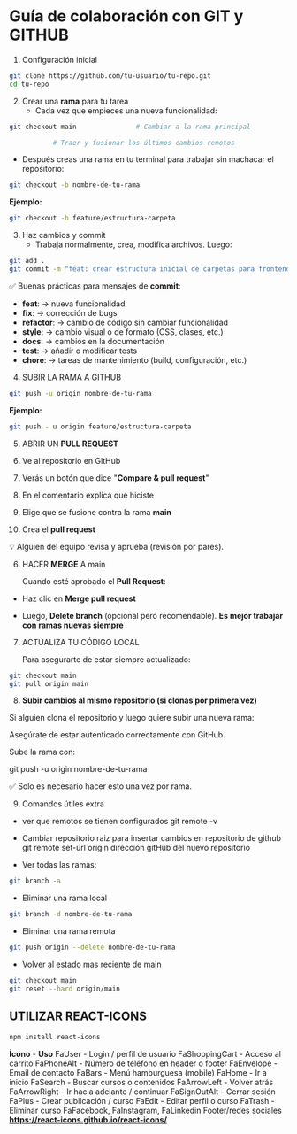 # Guía de colaboración con GIT y GITHUB

1. Configuración inicial

```bash
git clone https://github.com/tu-usuario/tu-repo.git
cd tu-repo

```

2. Crear una **rama** para tu tarea
   - Cada vez que empieces una nueva funcionalidad:

```bash
git checkout main               # Cambiar a la rama principal

           # Traer y fusionar los últimos cambios remotos
```

- Después creas una rama en tu terminal para trabajar sin machacar el repositorio:

```bash
git checkout -b nombre-de-tu-rama

```

**Ejemplo:**

```bash
git checkout -b feature/estructura-carpeta

```

3. Haz cambios y commit
   - Trabaja normalmente, crea, modifica archivos. Luego:

```bash
git add .
git commit -m "feat: crear estructura inicial de carpetas para frontend"

```

✅ Buenas prácticas para mensajes de **commit**:

- **feat**: → nueva funcionalidad
- **fix**: → corrección de bugs
- **refactor**: → cambio de código sin cambiar funcionalidad
- **style**: → cambio visual o de formato (CSS, clases, etc.)
- **docs**: → cambios en la documentación
- **test**: → añadir o modificar tests
- **chore**: → tareas de mantenimiento (build, configuración, etc.)

4. SUBIR LA RAMA A GITHUB

```bash
git push -u origin nombre-de-tu-rama
```

**Ejemplo:**

```bash
git push - u origin feature/estructura-carpeta
```

5. ABRIR UN **PULL REQUEST**

1. Ve al repositorio en GitHub
1. Verás un botón que dice "**Compare & pull request**"
1. En el comentario explica qué hiciste
1. Elige que se fusione contra la rama **main**
1. Crea el **pull request**

💡 Alguien del equipo revisa y aprueba (revisión por pares).

6. HACER **MERGE** A main

   Cuando esté aprobado el **Pull Request**:

- Haz clic en **Merge pull request**

- Luego, **Delete branch** (opcional pero recomendable). **Es mejor trabajar con ramas nuevas siempre**

7. ACTUALIZA TU CÓDIGO LOCAL

   Para asegurarte de estar siempre actualizado:

```bash
git checkout main
git pull origin main
```

8. <b>Subir cambios al mismo repositorio (si clonas por primera vez)</b>

Si alguien clona el repositorio y luego quiere subir una nueva rama:

Asegúrate de estar autenticado correctamente con GitHub.

Sube la rama con:

git push -u origin nombre-de-tu-rama

✅ Solo es necesario hacer esto una vez por rama.

9. Comandos útiles extra

- ver que remotos se tienen configurados
git remote -v

- Cambiar repositorio raiz para insertar cambios en repositorio de github
git remote set-url origin dirección gitHub del nuevo repositorio


- Ver todas las ramas:

```bash
git branch -a
```

- Eliminar una rama local

```bash
git branch -d nombre-de-tu-rama
```

- Eliminar una rama remota

```bash
git push origin --delete nombre-de-tu-rama
```

- Volver al estado mas reciente de main

```bash
git checkout main
git reset --hard origin/main
```

## UTILIZAR REACT-ICONS

```bash
npm install react-icons
```

**Ícono** - **Uso**
FaUser - Login / perfil de usuario
FaShoppingCart - Acceso al carrito
FaPhoneAlt - Número de teléfono en header o footer
FaEnvelope - Email de contacto
FaBars - Menú hamburguesa (mobile)
FaHome - Ir a inicio
FaSearch - Buscar cursos o contenidos
FaArrowLeft - Volver atrás
FaArrowRight - Ir hacia adelante / continuar
FaSignOutAlt - Cerrar sesión
FaPlus - Crear publicación / curso
FaEdit - Editar perfil o curso
FaTrash - Eliminar curso
FaFacebook, FaInstagram, FaLinkedin Footer/redes sociales
**https://react-icons.github.io/react-icons/**
